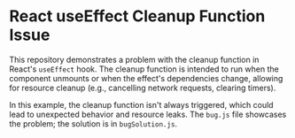 # React useEffect Cleanup Function Issue

This repository demonstrates a problem with the cleanup function in React's `useEffect` hook.  The cleanup function is intended to run when the component unmounts or when the effect's dependencies change, allowing for resource cleanup (e.g., cancelling network requests, clearing timers).

In this example, the cleanup function isn't always triggered, which could lead to unexpected behavior and resource leaks. The `bug.js` file showcases the problem; the solution is in `bugSolution.js`.